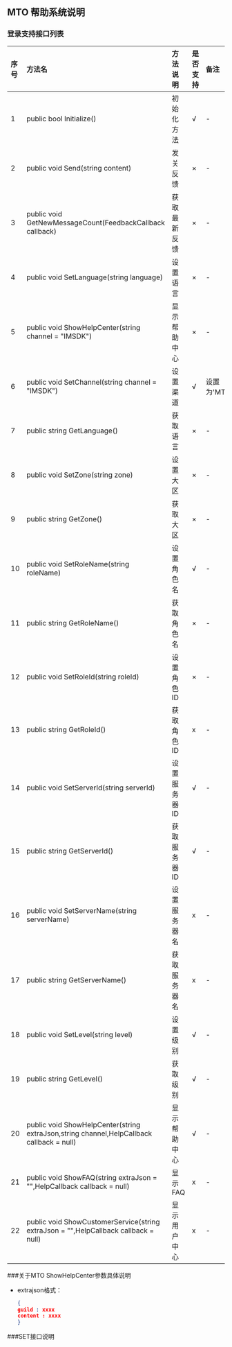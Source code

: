 ## MTO 帮助系统说明

### 登录支持接口列表

|序号|方法名|方法说明|是否支持|备注|
|:--|:--|:--|:--|:--|     
| 1 | public bool Initialize() | 初始化方法 | √ | - |       
|2|public void Send(string content)|发关反馈|×|-|     
|3|public void GetNewMessageCount(FeedbackCallback callback)|获取最新反馈|×| - |      
|4|public void SetLanguage(string language)|设置语言|×|-|     
|5|public void ShowHelpCenter(string channel = "IMSDK")|显示帮助中心|×|-|     
|6|public void SetChannel(string channel = "IMSDK")|设置渠道|√| 设置为'MTO'|      
|7|public string GetLanguage()|获取语言|×|-|      
|8| public void SetZone(string zone)|设置大区|×|-|       
|9|public string GetZone()|获取大区|×|-|       
|10|public void SetRoleName(string roleName)|设置角色名|√|-|      
|11|public string GetRoleName()|获取角色名|×|-|     
|12|public void SetRoleId(string roleId)|设置角色ID|×|-|    
|13| public string GetRoleId()|获取角色ID|x|-|     
|14|public void SetServerId(string serverId)|设置服务器ID|√|-|     
|15|public string GetServerId()|获取服务器ID|√|-|        
|16| public void SetServerName(string serverName)|设置服务器名|x|-|    
|17|public string GetServerName()|获取服务器名|x|-|     
|18| public void SetLevel(string level)|设置级别|√|-|     
|19| public string GetLevel()|获取级别|√|-|      
|20|public void ShowHelpCenter(string extraJson,string channel,HelpCallback callback = null)|显示帮助中心|√|-|     
|21|public void ShowFAQ(string extraJson = "",HelpCallback callback = null)|显示FAQ|x|-|     
|22|public void ShowCustomerService(string extraJson = "",HelpCallback callback = null)|显示用户中心|x|-|   

###关于MTO ShowHelpCenter参数具体说明
* extrajson格式：

  ```json
  {
  guild : xxxx
  content : xxxx
  }
  ```
###SET接口说明
       

